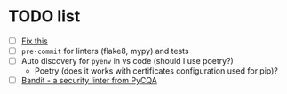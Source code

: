 # TODO list

- [ ] [Fix this](https://stackoverflow.com/questions/66598254/mypy-doesnt-raise-type-mismatches-between-different-files)
- [ ] `pre-commit` for linters (flake8, mypy) and tests
- [ ] Auto discovery for `pyenv` in vs code (should I use poetry?)
    - Poetry (does it works with certificates configuration used for pip)?
- [ ] [Bandit - a security linter from PyCQA](https://pypi.org/project/bandit/)
